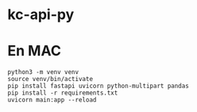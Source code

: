 # kc-api-py

# En MAC

```
python3 -m venv venv
source venv/bin/activate  
pip install fastapi uvicorn python-multipart pandas
pip install -r requirements.txt
uvicorn main:app --reload
```